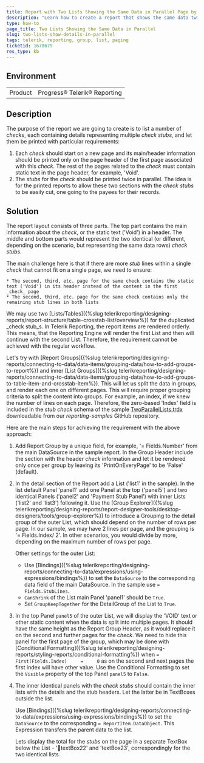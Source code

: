 ```yaml
---
title: Report with Two Lists Showing the Same Data in Parallel Page by Page
description: "Learn how to create a report that shows the same data twice per page in parallel in Telerik Reporting."
type: how-to
page_title: Two Lists Showing the Same Data in Parallel
slug: two-lists-show-details-in-parallel
tags: telerik, reporting, group, list, paging
ticketid: 1670679
res_type: kb
---
```


## Environment

<table>
	<tbody>
		<tr>
			<td>Product</td>
			<td>Progress® Telerik® Reporting</td>
		</tr>
	</tbody>
</table>

## Description

The purpose of the report we are going to create is to list a number of _checks_, each containing details representing multiple _check stubs_, and let them be printed with particular requirements:

1. Each _check_ should start on a new page and its main/header information should be printed only on the page header of the first page associated with this _check_. The rest of the pages related to the _check_ must contain static text in the page header, for example, 'Void'.
1. The _stubs_ for the _check_ should be printed twice in parallel. The idea is for the printed reports to allow these two sections with the _check stubs_ to be easily cut, one going to the payees for their records.

## Solution

The report layout consists of three parts. The top part contains the main information about the _check_, or the static text ('Void') in a header. The middle and bottom parts would represent the two identical (or different, depending on the scenario, but representing the same data rows) _check stubs_.

The main challenge here is that if there are more _stub_ lines within a single _check_ that cannot fit on a single page, we need to ensure:

	* The second, third, etc. page for the same check contains the static text ('Void') in its header instead of the content in the first _check_ page
	* The second, third, etc. page for the same check contains only the remaining stub lines in both lists


We may use two [Lists/Tables]({%slug telerikreporting/designing-reports/report-structure/table-crosstab-list/overview%}) for the duplicated _check stub_s. In Telerik Reporting, the report items are rendered orderly. This means, that the Reporting Engine will render the first List and then will continue with the second List. Therefore, the requirement cannot be achieved with the regular workflow.

Let's try with [Report Groups]({%slug telerikreporting/designing-reports/connecting-to-data/data-items/grouping-data/how-to-add-groups-to-report%}) and inner [List Groups]({%slug telerikreporting/designing-reports/connecting-to-data/data-items/grouping-data/how-to-add-groups-to-table-item-and-crosstab-item%}). This will let us split the data in groups, and render each one on different pages. This will require proper grouping criteria to split the content into groups. For example, an index, if we knew the number of lines on each page. Therefore, the zero-based 'Index' field is included in the _stub check_ schema of the sample [TwoParallelLists.trdx](https://github.com/telerik/reporting-samples/blob/master/Sample%20Reports/TwoParallelLists.trdx) downloadable from our _reporting-samples_ GitHub repository.

Here are the main steps for achieving the requirement with the above approach:

1. Add Report Group by a unique field, for example, '= Fields.Number' from the main DataSource in the sample report. In the Group Header include the section with the header _check_ information and let it be rendered only once per group by leaving its 'PrintOnEveryPage' to be 'False' (default).
1. In the detail section of the Report add a List ('list1' in the sample). In the list default Panel 'panel1' add one Panel at the top ('panel5') and two identical Panels ('panel2' and 'Payment Stub Panel') with inner Lists ('list2' and 'list3') following it. Use the [Group Explorer]({%slug telerikreporting/designing-reports/report-designer-tools/desktop-designers/tools/group-explorer%}) to introduce a Grouping to the detail group of the outer List, which should depend on the number of rows per page. In our sample, we may have 2 lines per page, and the grouping is '= Fields.Index/ 2'. In other scenarios, you would divide by more, depending on the maximum number of rows per page.

	Other settings for the outer List:
	* Use [Bindings]({%slug telerikreporting/designing-reports/connecting-to-data/expressions/using-expressions/bindings%}) to set the `DataSource` to the corresponding data field of the main DataSource. In the sample use `= Fields.StubLines`.
	* `CanShrink` of the List main Panel 'panel1' should be `True`.
	* Set `GroupKeepTogether` for the DetailGroup of the List to `True`.

1. In the top Panel `panel5` of the outer List, we will display the 'VOID' text or other static content when the data is split into multiple pages. It should have the same height as the Report Group Header, as it would replace it on the second and further pages for the _check_. We need to hide this panel for the first page of the group, which may be done with [Conditional Formatting]({%slug telerikreporting/designing-reports/styling-reports/conditional-formatting%}) when `= First(Fields.Index)     =     0` as on the second and next pages the first index will have other value. Use the Conditional Formatting to set the `Visible` property of the top Panel `panel5` to `False`.
1. The inner identical panels with the _check stubs_ should contain the inner lists with the details and the stub headers. Let the latter be in TextBoxes outside the list.

	Use [Bindings]({%slug telerikreporting/designing-reports/connecting-to-data/expressions/using-expressions/bindings%}) to set the `DataSource` to the corresponding `= ReportItem.DataObject`. This Expression transfers the parent data to the list.

	Lets display the total for the _stubs_ on the page in a separate TextBox below the List - 'textBox22' and 'textBox23', correspondingly for the two identical lists.
